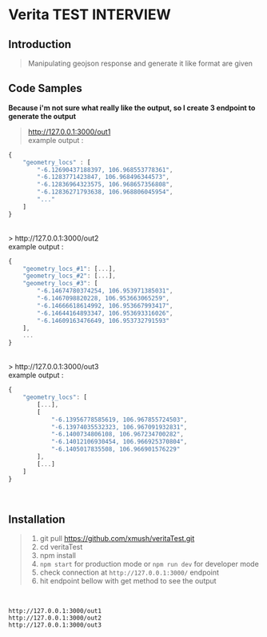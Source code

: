 # Verita TEST INTERVIEW 

## Introduction

> Manipulating geojson response and generate it like format are given

## Code Samples

**Because i'm not sure what really like the output, so I create 3 endpoint to generate the output**
> http://127.0.0.1:3000/out1<br>
example output : 
```javascript
{
    "geometry_locs" : [
        "-6.12690437188397, 106.968553778361",
        "-6.1283771423847, 106.968496344573",
        "-6.12836964323575, 106.968657356808",
        "-6.12836271793638, 106.968806045954",
        "..."
    ]
}
```
<br>
> http://127.0.0.1:3000/out2<br>
example output : 
<!-- -->

```javascript
{
    "geometry_locs_#1": [...],
    "geometry_locs_#2": [...],
    "geometry_locs_#3": [
        "-6.14674780374254, 106.953971385031",
        "-6.1467098820228, 106.953663065259",
        "-6.14666618614992, 106.953667993417",
        "-6.14644164893347, 106.953693316026",
        "-6.14609163476649, 106.953732791593"
    ],
    ...
}
```
<br>
> http://127.0.0.1:3000/out3<br>
example output : 
<!-- -->

```javascript
{
    "geometry_locs": [
        [...],
        [
            "-6.13956778585619, 106.967855724503",
            "-6.13974035532323, 106.967091932831",
            "-6.1400734806108, 106.967234700282",
            "-6.14012106930454, 106.966925370804",
            "-6.1405017835508, 106.966901576229"
        ],
        [...]
    ]
}
```
<br>

## Installation

> 1. git pull https://github.com/xmush/veritaTest.git
> 2. cd veritaTest
> 3. npm install
> 4. ```npm start``` for production mode or ```npm run dev``` for developer mode  
> 5. check connection at ```http://127.0.0.1:3000/``` endpoint
> 6. hit endpoint bellow with get method to see the output
<br>

```http://127.0.0.1:3000/out1```<br>
```http://127.0.0.1:3000/out2```<br>
```http://127.0.0.1:3000/out3```<br>